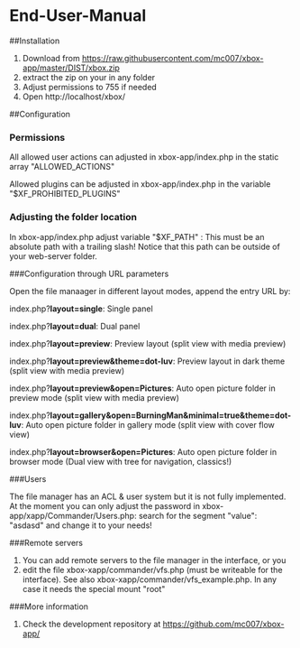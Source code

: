 End-User-Manual
============


##Installation

1. Download from https://raw.githubusercontent.com/mc007/xbox-app/master/DIST/xbox.zip
2. extract the zip on your in any folder
3. Adjust permissions to 755 if needed
4. Open http://localhost/xbox/

##Configuration
 
### Permissions 

All allowed user actions can adjusted in xbox-app/index.php in the static array "ALLOWED_ACTIONS"

Allowed plugins can be adjusted in xbox-app/index.php in the variable "$XF_PROHIBITED_PLUGINS"


### Adjusting the folder location 

In xbox-app/index.php adjust variable "$XF_PATH" : This must be an absolute path with a trailing slash! Notice that this path can be outside of your web-server folder.

###Configuration through URL parameters 

Open the file manaager in different layout modes, append the entry URL by: 

index.php?**layout=single**: Single panel

index.php?**layout=dual**: Dual panel

index.php?**layout=preview**:  Preview layout (split view with media preview)

index.php?**layout=preview&theme=dot-luv**: Preview layout in dark theme (split view with media preview)

index.php?**layout=preview&open=Pictures**: Auto open picture folder in preview mode (split view with media preview)

index.php?**layout=gallery&open=BurningMan&minimal=true&theme=dot-luv**: Auto open picture folder in gallery mode (split view with cover flow view)

index.php?**layout=browser&open=Pictures**: Auto open picture folder in browser mode (Dual view with tree for navigation, classics!)

###Users

The file manager has an ACL & user system but it is not fully implemented. At the moment you can only adjust the password in xbox-app/xapp/Commander/Users.php:
search for the segment "value": "asdasd" and change it to your needs!

###Remote servers

1. You can add remote servers to the file manager in the interface, or you 
2. edit the file xbox-xapp/commander/vfs.php (must be writeable for the interface). See also xbox-xapp/commander/vfs_example.php. In any case it needs the special mount "root"

###More information 

1. Check the development repository at https://github.com/mc007/xbox-app/



 